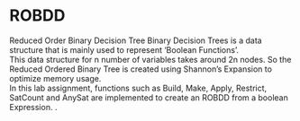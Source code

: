 # ROBDD
Reduced Order Binary Decision Tree
Binary Decision Trees is a data structure that is mainly used to represent ‘Boolean Functions’. \
This data structure for n number of variables takes around 2n​ ​nodes. So the Reduced Ordered Binary Tree is created using 
Shannon’s Expansion to optimize memory usage.\
In this lab assignment, functions such as Build, Make, Apply, Restrict, SatCount and AnySat are implemented to create an ROBDD from a boolean Expression. .
